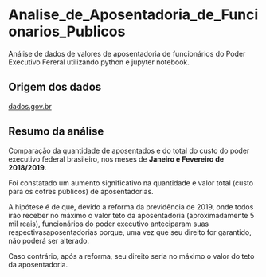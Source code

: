 # Analise_de_Aposentadoria_de_Funcionarios_Publicos
Análise de dados de valores de aposentadoria de funcionários do Poder Executivo Fereral utilizando python e jupyter notebook.

## Origem dos dados

[dados.gov.br](dados.gov.br/dataset/aposentados-poder-executivo-federal)

## Resumo da análise

Comparação da quantidade de aposentados e do total do custo do poder executivo federal brasileiro, nos meses de **Janeiro e Fevereiro de
2018/2019.**  

Foi constatado um aumento significativo na quantidade e valor total (custo para os cofres públicos) de aposentadorias.  

A hipótese é de que, devido a reforma da previdência de 2019, onde todos irão receber no máximo o valor teto da aposentadoria (aproximadamente 5 mil reais), funcionários do poder executivo anteciparam suas respectivasaposentadorias porque, uma vez que seu direito for garantido, não poderá ser alterado.  

Caso contrário, após a reforma, seu direito seria no máximo o valor do teto da aposentadoria.
